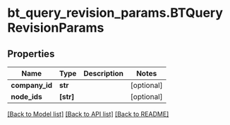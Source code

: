 # bt_query_revision_params.BTQueryRevisionParams

## Properties
Name | Type | Description | Notes
------------ | ------------- | ------------- | -------------
**company_id** | **str** |  | [optional] 
**node_ids** | **[str]** |  | [optional] 

[[Back to Model list]](../README.md#documentation-for-models) [[Back to API list]](../README.md#documentation-for-api-endpoints) [[Back to README]](../README.md)


